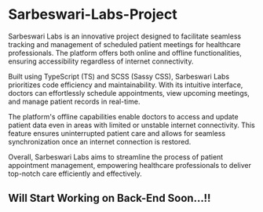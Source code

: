 # Sarbeswari-Labs-Project

Sarbeswari Labs is an innovative project designed to facilitate seamless tracking and management of scheduled patient meetings for healthcare professionals. 
The platform offers both online and offline functionalities, ensuring accessibility regardless of internet connectivity.

Built using TypeScript (TS) and SCSS (Sassy CSS), Sarbeswari Labs prioritizes code efficiency and maintainability. 
With its intuitive interface, doctors can effortlessly schedule appointments, view upcoming meetings, and manage patient records in real-time.

The platform's offline capabilities enable doctors to access and update patient data even in areas with limited or unstable internet connectivity. This feature ensures uninterrupted patient care and allows for seamless synchronization once an internet connection is restored.

Overall, Sarbeswari Labs aims to streamline the process of patient appointment management, empowering healthcare professionals to deliver top-notch care efficiently and effectively.


<h2>Will Start Working on Back-End Soon...!!</h2>
